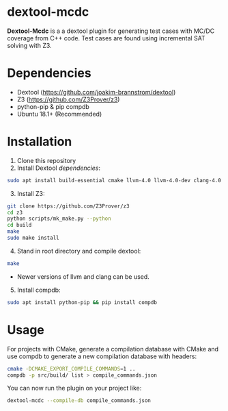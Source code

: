 # dextool-mcdc
**Dextool-Mcdc** is a a dextool plugin for generating test cases with MC/DC coverage from C++ code. Test cases are found using incremental SAT solving with Z3.

# Dependencies
* Dextool (https://github.com/joakim-brannstrom/dextool)
* Z3 (https://github.com/Z3Prover/z3)
* python-pip & pip compdb
* Ubuntu 18.1+ (Recommended)

# Installation
1. Clone this repository
2. Install Dextool _dependencies_:
```sh
sudo apt install build-essential cmake llvm-4.0 llvm-4.0-dev clang-4.0 libclang-4.0-dev libsqlite3-dev ldc dub
```
3. Install Z3:
```sh
git clone https://github.com/Z3Prover/z3
cd z3
python scripts/mk_make.py --python
cd build
make
sudo make install
```
4. Stand in root directory and compile dextool:
```sh
make
```

* Newer versions of llvm and clang can be used.

5. Install compdb:
```sh
sudo apt install python-pip && pip install compdb
```

# Usage
For projects with CMake, generate a compilation database with CMake and use compdb to generate a new compilation database with headers:

```sh
cmake -DCMAKE_EXPORT_COMPILE_COMMANDS=1 ..
compdb -p src/build/ list > compile_commands.json
```

You can now run the plugin on your project like:
```sh
dextool-mcdc --compile-db compile_commands.json
```
